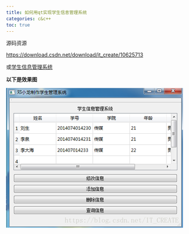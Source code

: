 ```yaml
---
title: 如何用qt实现学生信息管理系统
categories: c&c++
toc: true
---
```


源码资源

https://download.csdn.net/download/it_create/10625713

或[学生信息管理系统](https://gitee.com/dxl96/qt_resource/blob/master/学生信息管理系统.zip)

**以下是效果图**

**![img](qt-example/70.png)**